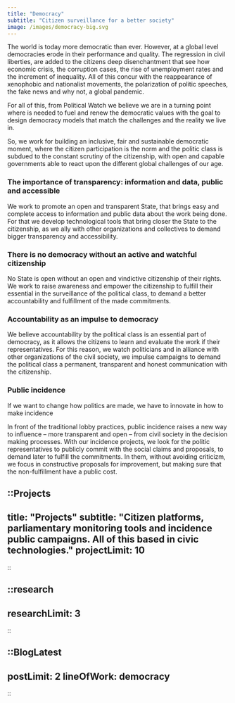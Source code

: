 ```yaml
---
title: "Democracy"
subtitle: "Citizen surveillance for a better society"
image: /images/democracy-big.svg
---
```


<md-content with-projects-toc>

The world is today more democratic than ever. However, at a global level democracies erode in their performance and quality. The regression in civil liberties, are added to the citizens deep disenchantment that see how economic crisis, the corruption cases, the rise of unemployment rates and the increment of inequality. All of this concur with the reappearance of xenophobic and nationalist movements, the polarization of politic speeches, the fake news and why not, a global pandemic.

For all of this, from Political Watch we believe we are in a turning point where is needed to fuel and renew the democratic values with the goal to design democracy models that match the challenges and the reality we live in.

So, we work for building an inclusive, fair and sustainable democratic moment, where the citizen participation is the norm and the politic class is subdued to the constant scrutiny of the citizenship, with open and capable governments able to react upon the different global challenges of our age.

### The importance of transparency: information and data, public and accessible

We work to promote an open and transparent State, that brings easy and complete access to information and public data about the work being done. For that we develop technological tools that bring closer the State to the citizenship, as we ally with other organizations and collectives to demand bigger transparency and accessibility.

### There is no democracy without an active and watchful citizenship

No State is open without an open and vindictive citizenship of their rights. We work to raise awareness and empower the citizenship to fulfill their essential in the surveillance of the political class, to demand a better accountability and fulfillment of the made commitments.

### Accountability as an impulse to democracy

We believe accountability by the political class is an essential part of democracy, as it allows the citizens to learn and evaluate the work if their representatives. For this reason, we watch politicians and in alliance with other organizations of the civil society, we impulse campaigns to demand the political class a permanent, transparent and honest communication with the citizenship.

### Public incidence

If we want to change how politics are made, we have to innovate in how to make incidence

In front of the traditional lobby practices, public incidence raises a new way to influence – more transparent and open – from civil society in the decision making processes. With our incidence projects, we look for the politic representatives to publicly commit with the social claims and proposals, to demand later to fulfill the commitments. In them, without avoiding criticizm, we focus in constructive proposals for improvement, but making sure that the non-fulfillment have a public cost.

</md-content>

::Projects
---
title: "Projects"
subtitle: "Citizen platforms, parliamentary monitoring tools and incidence public campaigns. All of this based in civic technologies."
projectLimit: 10
---
::

::research
---
researchLimit: 3
---
::

::BlogLatest
---
postLimit: 2
lineOfWork: democracy
---
::
